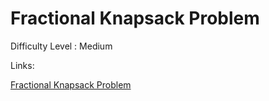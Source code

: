 # Fractional Knapsack Problem

Difficulty Level : Medium

Links:

[Fractional Knapsack Problem](https://www.geeksforgeeks.org/problems/fractional-knapsack-1587115620/1)